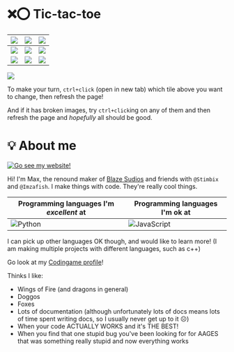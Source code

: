 # ❌⭕️ Tic-tac-toe
| <a href="https://tsunami014.pythonanywhere.com/0/0/flip" target="_blank"><img src="https://tsunami014.pythonanywhere.com/0/0/img.png" /></a> | <a href="https://tsunami014.pythonanywhere.com/1/0/flip" target="_blank"><img src="https://tsunami014.pythonanywhere.com/1/0/img.png" /></a> | <a href="https://tsunami014.pythonanywhere.com/2/0/flip" target="_blank"><img src="https://tsunami014.pythonanywhere.com/2/0/img.png" /></a> |
|-----|-----|-----|
| <a href="https://tsunami014.pythonanywhere.com/0/1/flip" target="_blank"><img src="https://tsunami014.pythonanywhere.com/0/1/img.png" /></a> | <a href="https://tsunami014.pythonanywhere.com/1/1/flip" target="_blank"><img src="https://tsunami014.pythonanywhere.com/1/1/img.png" /></a> | <a href="https://tsunami014.pythonanywhere.com/2/1/flip" target="_blank"><img src="https://tsunami014.pythonanywhere.com/2/1/img.png" /></a> |
| <a href="https://tsunami014.pythonanywhere.com/0/2/flip" target="_blank"><img src="https://tsunami014.pythonanywhere.com/0/2/img.png" /></a> | <a href="https://tsunami014.pythonanywhere.com/1/2/flip" target="_blank"><img src="https://tsunami014.pythonanywhere.com/1/2/img.png" /></a> | <a href="https://tsunami014.pythonanywhere.com/2/2/flip" target="_blank"><img src="https://tsunami014.pythonanywhere.com/2/2/img.png" /></a> |

[![](https://tsunami014.pythonanywhere.com/turn.png)]()

To make your turn, `ctrl+click` (open in new tab) which tile above you want to change, then refresh the page!

And if it has broken images, try `ctrl+click`ing on any of them and then refresh the page and *hopefully* all should be good.

# 💡 About me
<a href="https://tsunami014.github.io"><img src="https://badgen.net/static/-/Go%20see%20my%20website/?label=&icon=rss&scale=2" alt="Go see my website!" /></a>

Hi! I'm Max, the renound maker of [Blaze Sudios](/Blaze-Sudio) and friends with `@Stimbix` and `@Imzafish`. I make things with code. They're really cool things.

| Programming languages I'm *excellent* at | Programming languages I'm ok at |
|--|--|
| ![Python](https://badgen.net/badge/icon/python?icon=pypi&label&color=green) | ![JavaScript](https://badgen.net/badge/icon/JavaScript?icon=rss&label&color=orange) |

I can pick up other languages OK though, and would like to learn more! (I am making multiple projects with different languages, such as c++)

Go look at my [Codingame profile](https://www.codingame.com/profile/658075e0ba9b9b722ef519d0010b39fc9069326)!

Thinks I like:
- Wings of Fire (and dragons in general)
- Doggos
- Foxes
- Lots of documentation (although unfortunately lots of docs means lots of time spent writing docs, so I usually never get up to it ☹️)
- When your code ACTUALLY WORKS and it's THE BEST!
- When you find that one stupid bug you've been looking for for AAGES that was something really stupid and now everything works

<!--
**Tsunami014/Tsunami014** is a ✨ _special_ ✨ repository because its `README.md` (this file) appears on your GitHub profile.

Here are some ideas to get you started:

- 🔭 I’m currently working on ...
- 🌱 I’m currently learning ...
- 👯 I’m looking to collaborate on ...
- 🤔 I’m looking for help with ...
- 💬 Ask me about ...
- 📫 How to reach me: ...
- 😄 Pronouns: ...
- ⚡ Fun fact: ...
-->
